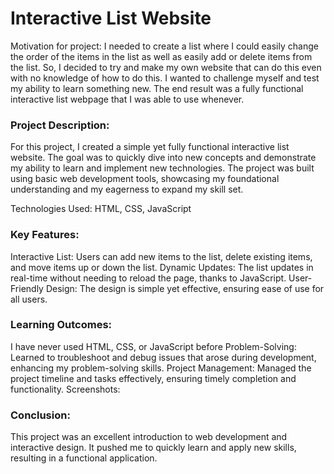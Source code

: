 # Interactive List Website

Motivation for project:
I needed to create a list where I could easily change the order of the items in the list as well as easily add or delete items from the list.
So, I decided to try and make my own website that can do this even with no knowledge of how to do this.
I wanted to challenge myself and test my ability to learn something new.
The end result was a fully functional interactive list webpage that I was able to use whenever.

### Project Description:
For this project, I created a simple yet fully functional interactive list website. The goal was to quickly dive into new concepts and demonstrate my ability to learn and implement new technologies. The project was built using basic web development tools, showcasing my foundational understanding and my eagerness to expand my skill set.

Technologies Used: HTML, CSS, JavaScript


### Key Features:

Interactive List: Users can add new items to the list, delete existing items, and move items up or down the list.
Dynamic Updates: The list updates in real-time without needing to reload the page, thanks to JavaScript.
User-Friendly Design: The design is simple yet effective, ensuring ease of use for all users.

### Learning Outcomes:

I have never used HTML, CSS, or JavaScript before
Problem-Solving: Learned to troubleshoot and debug issues that arose during development, enhancing my problem-solving skills.
Project Management: Managed the project timeline and tasks effectively, ensuring timely completion and functionality.
Screenshots:

### Conclusion:
This project was an excellent introduction to web development and interactive design. It pushed me to quickly learn and apply new skills, resulting in a functional application.
